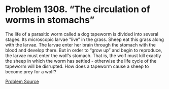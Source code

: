 # Problem 1308. “The circulation of worms in stomachs”

The life of a parasitic worm called a dog tapeworm is divided into several stages. Its microscopic larvae “live” in the grass. Sheep eat this grass along with the larvae. The larvae enter her brain through the stomach with the blood and develop there. But in order to “grow up” and begin to reproduce, the larvae must enter the wolf’s stomach. That is, the wolf must kill exactly the sheep in which the worm has settled - otherwise the life cycle of the tapeworm will be disrupted. How does a tapeworm cause a sheep to become prey for a wolf?

[Problem Source](https://www.trizland.ru/tasks/5765/)